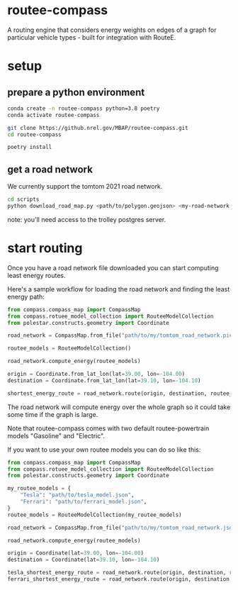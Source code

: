 # routee-compass 
A routing engine that considers energy weights on edges of a graph for particular vehicle types - built for integration with RouteE.

# setup 

## prepare a python environment

```bash
conda create -n routee-compass python=3.8 poetry
conda activate routee-compass 

git clone https://github.nrel.gov/MBAP/routee-compass.git
cd routee-compass

poetry install
```

## get a road network

We currently support the tomtom 2021 road network. 

```bash
cd scripts
python download_road_map.py <path/to/polygon.geojson> <my-road-network.json> 
```

note: you'll need access to the trolley postgres server.

# start routing 

Once you have a road network file downloaded you can start computing least energy routes.

Here's a sample workflow for loading the road network and finding the least energy path:

```python
from compass.compass_map import CompassMap
from compass.rotuee_model_collection import RouteeModelCollection
from polestar.constructs.geometry import Coordinate

road_network = CompassMap.from_file("path/to/my/tomtom_road_network.pickle")

routee_models = RouteeModelCollection()

road_network.compute_energy(routee_models)

origin = Coordinate.from_lat_lon(lat=39.00, lon=-104.00)
destination = Coordinate.from_lat_lon(lat=39.10, lon=-104.10)

shortest_energy_route = road_network.route(origin, destination, routee_key="Electric") 
```
The road network will compute energy over the whole graph so it could take some time if the graph is large.

Note that routee-compass comes with two default routee-powertrain models "Gasoline" and "Electric".

If you want to use your own routee models you can do so like this:

```python
from compass.compass_map import CompassMap
from compass.rotuee_model_collection import RouteeModelCollection
from polestar.constructs.geometry import Coordinate

my_routee_models = {
    "Tesla": "path/to/tesla_model.json",
    "Ferrari": "path/to/ferrari_model.json",
} 
routee_models = RouteeModelCollection(my_routee_models)

road_network = CompassMap.from_file("path/to/my/tomtom_road_network.json")

road_network.compute_energy(routee_models)

origin = Coordinate(lat=39.00, lon=-104.00)
destination = Coordinate(lat=39.10, lon=-104.10)

tesla_shortest_energy_route = road_network.route(origin, destination, routee_key="Tesla")
ferrari_shortest_energy_route = road_network.route(origin, destination, routee_key="Ferrari")
```

